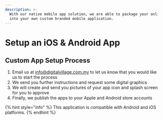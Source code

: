 ```yaml
---
description: >-
  With our native mobile app solution, we are able to package your online store
  into your own custom branded mobile application.
---
```


# Setup an iOS & Android App

## Custom App Setup Process

1. Email us at info@digitalvillage.com.my to let us know that you would like us to start the process
2. We send you further instructions and request some digital graphics
3. We will create and send you pictures of your app icon and splash screen for you to approve
4. Finally, we publish the apps to your Apple and Android store accounts

{% hint style="info" %}
This application is compatible with Android and iOS platforms.
{% endhint %}

